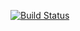 

[![Build Status](https://travis-ci.org/obasajujoshua31/JoshTravis.svg?branch=develop)](https://travis-ci.org/obasajujoshua31/JoshTravis)


